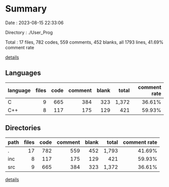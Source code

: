 # Summary

Date : 2023-08-15 22:33:06

Directory : ./User_Prog

Total : 17 files,  782 codes, 559 comments, 452 blanks, all 1793 lines, 41.69% comment rate

[details](details.md)

## Languages
| language | files | code | comment | blank | total | comment rate |
| :--- | ---: | ---: | ---: | ---: | ---: | ---: |
| C | 9 | 665 | 384 | 323 | 1,372 | 36.61% |
| C++ | 8 | 117 | 175 | 129 | 421 | 59.93% |

## Directories
| path | files | code | comment | blank | total | comment rate |
| :--- | ---: | ---: | ---: | ---: | ---: | ---: |
| . | 17 | 782 | 559 | 452 | 1,793 | 41.69% |
| inc | 8 | 117 | 175 | 129 | 421 | 59.93% |
| src | 9 | 665 | 384 | 323 | 1,372 | 36.61% |

[details](details.md)